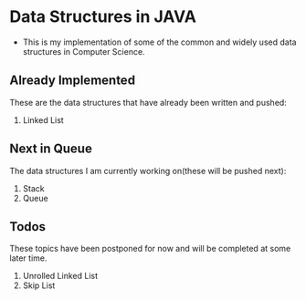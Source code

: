 # Data Structures in JAVA

- This is my implementation of some of the common and widely used data structures in Computer Science.


## Already Implemented

These are the data structures that have already been written and pushed:
1. Linked List

## Next in Queue

The data structures I am currently working on(these will be pushed next):
1. Stack
2. Queue


## Todos
These topics have been postponed for now and will be completed at some later time.
1. Unrolled Linked List
2. Skip List
